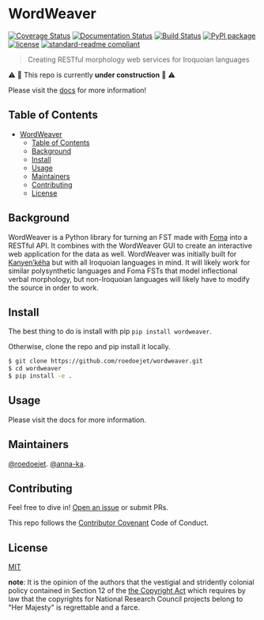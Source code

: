 # WordWeaver

[![Coverage Status](https://coveralls.io/repos/github/nrc-cnrc/wordweaver/badge.svg?branch=master)](https://coveralls.io/github/roedoejet/wordweaver?branch=master)
[![Documentation Status](https://readthedocs.org/projects/nrc-cnrc/badge/?version=latest)](https://wordweaver.readthedocs.io/en/latest/?badge=latest)
[![Build Status](https://travis-ci.org/nrc-cnrc/wordweaver.svg?branch=master)](https://travis-ci.org/roedoejet/wordweaver)
[![PyPI package](https://img.shields.io/pypi/v/wordweaver.svg)](https://pypi.org/project/wordweaver/)
[![license](https://img.shields.io/github/license/nrc-cnrc/wordweaver.svg)](LICENSE)
[![standard-readme compliant](https://img.shields.io/badge/readme%20style-standard-brightgreen.svg?style=flat-square)](https://github.com/roedoejet/wordweaver)

> Creating RESTful morphology web services for Iroquoian languages

:warning: :construction: This repo is currently **under construction** :construction: :warning:

Please visit the [docs](https://wordweaver.readthedocs.io/en/latest/?badge=latest) for more information!

## Table of Contents
- [WordWeaver](#wordweaver)
  - [Table of Contents](#table-of-contents)
  - [Background](#background)
  - [Install](#install)
  - [Usage](#usage)
  - [Maintainers](#maintainers)
  - [Contributing](#contributing)
  - [License](#license)

## Background

WordWeaver is a Python library for turning an FST made with [Foma](https://fomafst.github.io/morphtut.html) into a RESTful API. 
It combines with the WordWeaver GUI to create an interactive web application for the data as well. 
WordWeaver was initially built for [Kanyen’kéha](https://www.aclweb.org/anthology/W18-4806) but with all Iroquoian languages in mind. 
It will likely work for similar polysynthetic languages and Foma FSTs that model inflectional verbal morphology, 
but non-Iroquoian languages will likely have to modify the source in order to work.

## Install

The best thing to do is install with pip `pip install wordweaver`. 

Otherwise, clone the repo and pip install it locally.

```sh
$ git clone https://github.com/roedoejet/wordweaver.git
$ cd wordweaver
$ pip install -e .
```

## Usage

Please visit the docs for more information.

## Maintainers

[@roedoejet](https://github.com/roedoejet).
[@anna-ka](https://github.com/anna-ka).


## Contributing

Feel free to dive in! [Open an issue](https://github.com/roedoejet/g2p/issues/new) or submit PRs.

This repo follows the [Contributor Covenant](http://contributor-covenant.org/version/1/3/0/) Code of Conduct.


## License

[MIT](LICENSE)

**note**: It is the opinion of the authors that the vestigial and stridently colonial policy contained in Section 12 of the [the Copyright Act](https://laws-lois.justice.gc.ca/eng/acts/C-42/Index.html) which requires by law that the copyrights for National Research Council projects belong to "Her Majesty" is regrettable and a farce.
